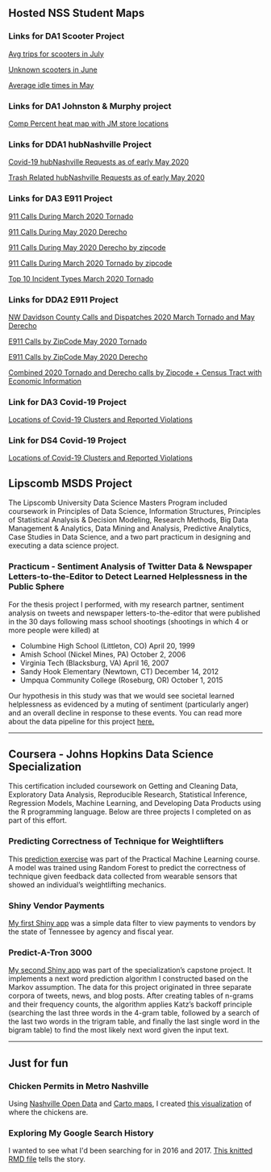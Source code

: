 ## Hosted NSS Student Maps

### Links for DA1 Scooter Project  

<a href = "da1/july_avg_trip_per_scooter.html"> Avg trips for scooters in July</a>

<a href = "da1/RKJune.html"> Unknown scooters in June</a>  

<a href = "da1/May_avg_idle_and_daily_trip.html"> Average idle times in May</a>

 ### Links for DA1 Johnston & Murphy project
<a href = "da1/COMP_PCT_mapped_stores.html "> Comp Percent heat map with JM store locations</a>

### Links for DDA1 hubNashville Project
<a href = "dda1/covid_map.html"> Covid-19 hubNashville Requests as of early May 2020</a>   

<a href = "dda1/trash_request_map.html"> Trash Related hubNashville Requests as of early May 2020</a>

### Links for DA3 E911 Project
<a href = "da3/dustin_march2020_tornado.html">911 Calls During March 2020 Tornado</a>  

<a href = "da3/dustin_may2020_derecho_map.html">911 Calls During May 2020 Derecho</a>

<a href = "da3/mark-Derecho-911-Calls-Map.html">911 Calls During May 2020 Derecho by zipcode</a>  

<a href = "da3/mark-Tornado-911-Calls-Map.html">911 Calls During March 2020 Tornado by zipcode</a>  

<a href = "da3/aaron_TornadoIncidentTypeTop10.html">Top 10 Incident Types March 2020 Tornado</a>



### Links for DDA2 E911 Project
<a href = "dda2/owen_nw_storms_cluster.html"> NW Davidson County Calls and Dispatches 2020 March Tornado and May Derecho</a>  

<a href = "dda2/paul_new_map_911_tornado.html">E911 Calls by ZipCode May 2020 Tornado</a>  

<a href = "dda2/paul_new_map_911_derecho.html">E911 Calls by ZipCode May 2020 Derecho</a>  

<a href = "dda2/ross_storm_economic_map.html"> Combined 2020 Tornado and Derecho calls by Zipcode + Census Tract with Economic Information</a>


### Link for DA3 Covid-19 Project
<a href = "da3/outbreak_violations_map.html"> Locations of Covid-19 Clusters and Reported Violations </a>  

### Link for DS4 Covid-19 Project
<a href = "ds4/maggi_mapincidents.html"> Locations of Covid-19 Clusters and Reported Violations </a>  



## Lipscomb MSDS Project
The Lipscomb University Data Science Masters Program included coursework in Principles of Data Science, Information Structures, Principles of Statistical Analysis &amp; Decision Modeling, Research Methods, Big Data Management &amp; Analytics, Data Mining and Analysis, Predictive Analytics, Case Studies in Data Science, and a two part practicum in designing and executing a data science project. 

### Practicum - Sentiment Analysis of Twitter Data &amp; Newspaper Letters-to-the-Editor to Detect Learned Helplessness in the Public Sphere
For the thesis project I performed, with my research partner, sentiment analysis on tweets and newspaper letters-to-the-editor that were published in the 30 days following mass school shootings (shootings in which 4 or more people were killed) at
 - Columbine High School (Littleton, CO) April 20, 1999
 - Amish School (Nickel Mines, PA) October 2, 2006
 - Virginia Tech (Blacksburg, VA) April 16, 2007
 - Sandy Hook Elementary (Newtown, CT) December 14, 2012
 - Umpqua Community College (Roseburg, OR) October 1, 2015

Our hypothesis in this study was that we would see societal learned helplessness as evidenced by a muting of sentiment (particularly anger) and an overall decline in response to these events. You can read more about the data pipeline for this project 
<a href="http://bit.ly/schoolshootingdata" target="_blank">here.</a>

<hr>

## Coursera - Johns Hopkins Data Science Specialization
This certification included coursework on Getting and Cleaning Data, Exploratory Data Analysis, Reproducible Research, Statistical Inference, Regression Models, Machine Learning, and Developing Data Products using the R programming language. Below are three projects I completed on as part of this effort.

### Predicting Correctness of Technique for Weightlifters
This <a href="/PML_Project.html" target="_blank">prediction exercise</a> was part of the Practical Machine Learning course. A model was trained using Random Forest to predict the correctness of technique given feedback data collected from wearable sensors that showed an individual’s weightlifting mechanics.

### Shiny Vendor Payments
<a href="https://marylvv.shinyapps.io/Shiny-VendorPayments/" target="_blank">My first Shiny app</a>
was a simple data filter to view payments to vendors by the state of Tennessee by agency and fiscal year.


### Predict-A-Tron 3000
<a href="https://marylvv.shinyapps.io/PredictATron3000/" target="_blank">My second Shiny app</a> was part of the specialization’s capstone project. It implements a next word prediction algorithm I constructed based on the Markov assumption. The data for this project originated in three separate corpora of tweets, news, and blog posts. After creating tables of n-grams and their frequency counts, the algorithm applies Katz’s backoff principle (searching the last three words in the 4-gram table, followed by a search of the last two words in the trigram table, and finally the last single word in the bigram table) to find the most likely next word given the input text. 

<hr>

## Just for fun

### Chicken Permits in Metro Nashville
Using 
<a href="https://data.nashville.gov/" target="_blank">Nashville Open Data</a> and 
<a href="https://carto.com/" target="_blank">Carto maps</a>, I created 
<a href="https://bit.ly/nashvillechickens" target="_blank">this visualization</a> of where the chickens are.

### Exploring My Google Search History
I wanted to see what I'd been searching for in 2016 and 2017. 
<a href="google_search.html" target="_blank">This knitted RMD file</a> tells the story.



